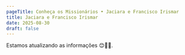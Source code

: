 ```yaml
---
pageTitle: Conheça os Missionários • Jaciara e Francisco Irismar
title: Jaciara e Francisco Irismar
date: 2025-08-30
draft: false
---
```

Estamos atualizando as informações 😊🙏🏽.
